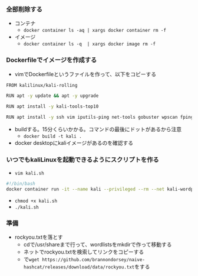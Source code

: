 ### 全部削除する
- コンテナ
  - `docker container ls -aq | xargs docker container rm -f`
- イメージ
  - `docker container ls -q  | xargs docker image rm -f`



### Dockerfileでイメージを作成する
- vimでDockerfileというファイルを作って、以下をコピーする
```sh
FROM kalilinux/kali-rolling

RUN apt -y update && apt -y upgrade

RUN apt install -y kali-tools-top10

RUN apt install -y ssh vim iputils-ping net-tools gobuster wpscan fping
```
- buildする。15分くらいかかる。コマンドの最後にドットがあるから注意
  - `docker build -t kali . `
- docker desktopにkaliイメージがあるのを確認する

### いつでもkaliLinuxを起動できるようにスクリプトを作る
- `vim kali.sh`
```sh
#!/bin/bash
docker container run -it --name kali --privileged --rm --net kali-wordpress kali
```
- `chmod +x kali.sh`
- `./kali.sh`

### 準備
- rockyou.txtを落とす
  - cdで/usr/shareまで行って、wordlistsをmkdirで作って移動する
  - ネットでrockyou.txtを検索してリンクをコピーする
  - で`wget https://github.com/brannondorsey/naive-hashcat/releases/download/data/rockyou.txt`をする 
